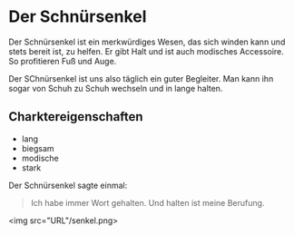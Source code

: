 # Der Schnürsenkel

Der Schnürsenkel ist ein merkwürdiges Wesen, das sich winden kann und stets bereit ist, zu helfen. Er gibt Halt und ist auch modisches Accessoire. So profitieren Fuß und Auge. 

Der SChnürsenkel ist uns also täglich ein guter Begleiter. Man kann ihn sogar von Schuh zu Schuh wechseln und in lange halten.

## Charktereigenschaften

* lang
* biegsam
* modische
* stark


Der Schnürsenkel sagte einmal:
> Ich habe immer Wort gehalten.
> Und halten ist meine Berufung.

<img src="URL"/senkel.png>